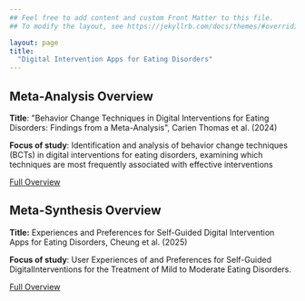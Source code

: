 ```yaml
---
## Feel free to add content and custom Front Matter to this file.
## To modify the layout, see https://jekyllrb.com/docs/themes/#overriding-theme-defaults

layout: page
title:
  "Digital Intervention Apps for Eating Disorders"
---
```



<div class="highlight-box" markdown="1">

## Meta-Analysis Overview

**Title**: "Behavior Change Techniques in Digital Interventions for Eating Disorders: Findings from a Meta-Analysis", Carien Thomas et al. (2024)


**Focus of study**: Identification and analysis of behavior change techniques (BCTs) in digital interventions for eating disorders, examining which techniques are most frequently associated with effective interventions

<a href="/digitalpsychologylab.github.io/behaviorChangeTechniques">Full Overview</a>

</div>





<div class="highlight-box" markdown="1">

## Meta-Synthesis Overview

**Title:** Experiences and Preferences for Self-Guided Digital Intervention Apps for Eating Disorders, Cheung et al. (2025)

**Focus of study**: User Experiences of and Preferences for Self-Guided DigitalInterventions for the Treatment of Mild to Moderate Eating Disorders.

<a href="/digitalpsychologylab.github.io/Meta-Syn">Full Overview</a>

</div>


